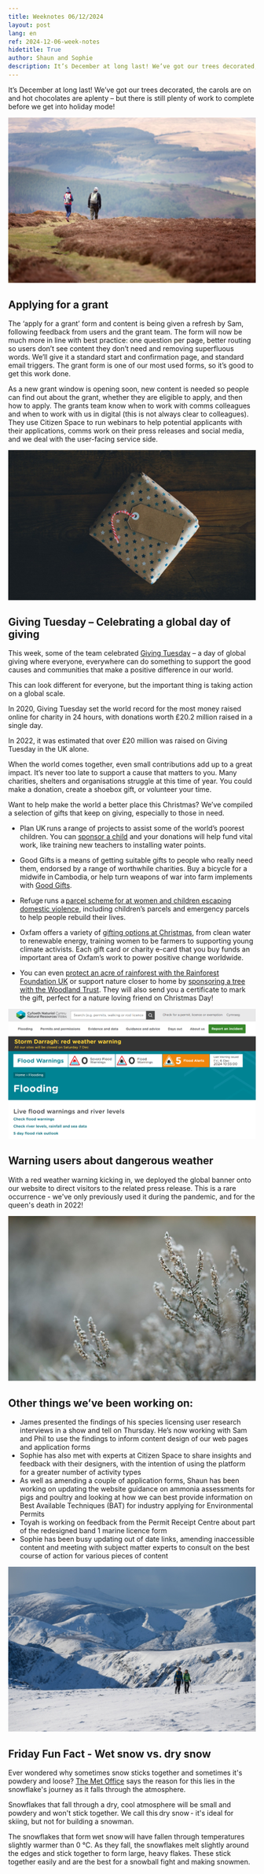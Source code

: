 ```yaml
---
title: Weeknotes 06/12/2024
layout: post
lang: en
ref: 2024-12-06-week-notes
hidetitle: True
author: Shaun and Sophie
description: It’s December at long last! We’ve got our trees decorated, the carols are on and hot chocolates are aplenty – but there is still plenty of work to complete before we get into holiday mode!
---
```


It’s December at long last! We’ve got our trees decorated, the carols are on and hot chocolates are aplenty – but there is still plenty of work to complete before we get into holiday mode!

![two people hiking through winter hills](https://github.com/nrw-digital/week-notes/blob/32cd5d900d6895b7adef942c04f30089f607b658/images/SVW-E01-2122-0104.jpg?raw=true)

## Applying for a grant
The ‘apply for a grant’ form and content is being given a refresh by Sam, following feedback from users and the grant team. The form will now be much more in line with best practice: one question per page, better routing so users don’t see content they don’t need and removing superfluous words. We’ll give it a standard start and confirmation page, and standard email triggers. The grant form is one of our most used forms, so it’s good to get this work done.  

As a new grant window is opening soon, new content is needed so people can find out about the grant, whether they are eligible to apply, and then how to apply. The grants team know when to work with comms colleagues and when to work with us in digital (this is not always clear to colleagues). They use Citizen Space to run webinars to help potential applicants with their applications, comms work on their press releases and social media, and we deal with the user-facing service side.

![a gift wrapped with a card on top](https://github.com/nrw-digital/week-notes/blob/32cd5d900d6895b7adef942c04f30089f607b658/images/card-1835447_1280.jpg?raw=true)

## Giving Tuesday – Celebrating a global day of giving

This week, some of the team celebrated [Giving Tuesday](https://wcva.cymru/giving-tuesday-a-global-day-of-giving/) – a day of global giving where everyone, everywhere can do something to support the good causes and communities that make a positive difference in our world. 

This can look different for everyone, but the important thing is taking action on a global scale.  

In 2020, Giving Tuesday set the world record for the most money raised online for charity in 24 hours, with donations worth £20.2 million raised in a single day. 

In 2022, it was estimated that over £20 million was raised on Giving Tuesday in the UK alone.   

When the world comes together, even small contributions add up to a great impact. It’s never too late to support a cause that matters to you. Many charities, shelters and organisations struggle at this time of year. You could make a donation, create a shoebox gift, or volunteer your time.  

Want to help make the world a better place this Christmas? We’ve compiled a selection of gifts that keep on giving, especially to those in need. 

+ Plan UK runs a range of projects to assist some of the world’s poorest children. You can [sponsor a child](https://plan-uk.org/sponsor-a-child) and your donations will help fund vital work, like training new teachers to installing water points.   

+ Good Gifts is a means of getting suitable gifts to people who really need them, endorsed by a range of worthwhile charities. Buy a bicycle for a midwife in Cambodia, or help turn weapons of war into farm implements with [Good Gifts](http://www.goodgifts.org). 

+ Refuge runs a [parcel scheme for at women and children escaping domestic violence](https://donate.refuge.org.uk/page/121961/donate/1), including children’s parcels and emergency parcels to help people rebuild their lives. 

+ Oxfam offers a variety of [gifting options at Christmas](https://onlineshop.oxfam.org.uk/unwrapped/category/oxfam-unwrapped), from clean water to renewable energy, training women to be farmers to supporting young climate activists. Each gift card or charity e-card that you buy funds an important area of Oxfam’s work to power positive change worldwide. 

+ You can even [protect an acre of rainforest with the Rainforest Foundation UK](http://www.rainforestfoundationuk.org) or support nature closer to home by [sponsoring a tree with the Woodland Trust](http://www.woodlandtrust.org.uk). They will also send you a certificate to mark the gift, perfect for a nature loving friend on Christmas Day!

![photo of the homepage banner on our website]( https://github.com/nrw-digital/week-notes/blob/32cd5d900d6895b7adef942c04f30089f607b658/images/our%20new%20homepage%20alert.png?raw=true)

##  Warning users about dangerous weather

With a red weather warning kicking in, we deployed the global banner onto our website to direct visitors to the related press release. This is a rare occurrence - we've only previously used it during the pandemic, and for the queen's death in 2022! 

![photo of heather covered in frost](https://github.com/nrw-digital/week-notes/blob/32cd5d900d6895b7adef942c04f30089f607b658/images/heather-7602417_1280.jpg?raw=true)

## Other things we’ve been working on:

+ James presented the findings of his species licensing user research interviews in a show and tell on Thursday. He’s now working with Sam and Phil to use the findings to inform content design of our web pages and application forms
+ Sophie has also met with experts at Citizen Space to share insights and feedback with their designers, with the intention of using the platform for a greater number of activity types
+ As well as amending a couple of application forms, Shaun has been working on updating the website guidance on ammonia assessments for pigs and poultry and looking at how we can best provide information on Best Available Techniques (BAT) for industry applying for Environmental Permits
+ Toyah is working on feedback from the Permit Receipt Centre about part of the redesigned band 1 marine licence form  
+ Sophie has been busy updating out of date links, amending inaccessible content and meeting with subject matter experts to consult on the best course of action for various pieces of content

![photo of a snowy mountain with two hikers](https://github.com/nrw-digital/week-notes/blob/32cd5d900d6895b7adef942c04f30089f607b658/images/NVW-F81-2324-037.jpg?raw=true)

## Friday Fun Fact - Wet snow vs. dry snow 

Ever wondered why sometimes snow sticks together and sometimes it's powdery and loose? [The Met Office](https://www.metoffice.gov.uk/weather/learn-about/weather/seasons/winter/winter-facts#:~:text=The%20roots%20of%20winter&text=In%20Anglo%2DSaxon%20cultures%2C%20years,between%2010%20and%2016%20October.) says the reason for this lies in the snowflake's journey as it falls through the atmosphere. 

Snowflakes that fall through a dry, cool atmosphere will be small and powdery and won't stick together. We call this dry snow - it's ideal for skiing, but not for building a snowman. 

The snowflakes that form wet snow will have fallen through temperatures slightly warmer than 0 °C. As they fall, the snowflakes melt slightly around the edges and stick together to form large, heavy flakes. These stick together easily and are the best for a snowball fight and making snowmen. 


